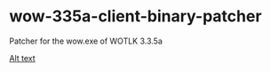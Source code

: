 # wow-335a-client-binary-patcher

Patcher for the wow.exe of WOTLK 3.3.5a

[Alt text](https://forgejo.neoeden.org/ergo/wow-335a-client-binary-patcher/raw/branch/main/image.webp)